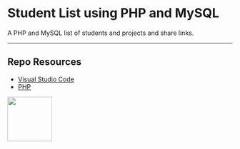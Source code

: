 # Student List using PHP and MySQL

A PHP and MySQL list of students and projects and share links.

***

## Repo Resources

* [Visual Studio Code](https://code.visualstudio.com/)
* [PHP](https://www.php.net/)

<a href="https://codeadam.ca">
<img src="https://codeadam.ca/images/code-block.png" width="100">
</a>
